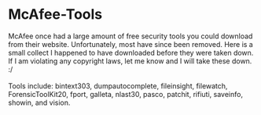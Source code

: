 # McAfee-Tools
McAfee once had a large amount of free security tools you could download from their website. Unfortunately, most have since been removed. Here is a small collect I happened to have downloaded before they were taken down. <br/>
If I am violating any copyright laws, let me know and I will take these down. :/ <br/> <br/>
Tools include: bintext303, dumpautocomplete, fileinsight, filewatch, ForensicToolKit20, fport, galleta, nlast30, pasco, patchit, rifiuti, saveinfo, showin, and vision.


